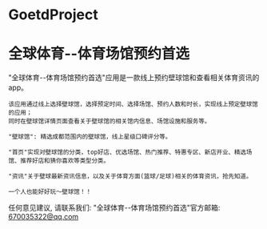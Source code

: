 # GoetdProject
# 全球体育--体育场馆预约首选

  "全球体育--体育场馆预约首选"应用是一款线上预约壁球馆和查看相关体育资讯的app。
    
    该应用通过线上选择壁球馆，选择预定时间、选择场馆、预约人数和时长，实现线上预定壁球馆的应用；
    同时在壁球馆详情页面查看关于壁球馆的相关馆内信息、场馆设施和服务等。
    
    "壁球馆": 精选成都范围内的壁球馆，线上星级口碑评分等。
    
    "首页"实现对壁球馆的分类，top好店、优选场馆、热门推荐、特惠专区、新店开业、精选场馆、推荐好店和猜你喜欢等类型分类。
    
    "资讯"关于壁球最新资讯信息，以及关于体育方面(篮球/足球)相关的体育资讯，抢先知道。

    一个人也能好好玩～壁球馆！！

   任何意见建议, 请联系我们: 
   "全球体育--体育场馆预约首选"官方邮箱: 670035322@qq.com
